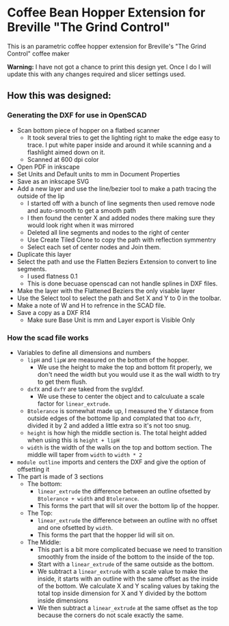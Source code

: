 # Coffee Bean Hopper Extension for Breville "The Grind Control"

This is an parametric coffee hopper extension for Breville's "The Grind Control" coffee maker

**Warning:** I have not got a chance to print this design yet. Once I do I will update this with any changes required and slicer settings used.

## How this was designed:
### Generating the DXF for use in OpenSCAD
- Scan bottom piece of hopper on a flatbed scanner
  - It took several tries to get the lighting right to make the edge easy to trace. I put white paper inside and around it while scanning and a flashlight aimed down on it.
  - Scanned at 600 dpi color
- Open PDF in inkscape
- Set Units and Default units to mm in Document Properties
- Save as an inkscape SVG
- Add a new layer and use the line/bezier tool to make a path tracing the outside of the lip
  - I started off with a bunch of line segments then used remove node and auto-smooth to get a smooth path
  - I then found the center X and added nodes there making sure they would look right when it was mirrored
  - Deleted all line segments and nodes to the right of center
  - Use Create Tiled Clone to copy the path with reflection symmentry
  - Select each set of center nodes and Join them.
- Duplicate this layer
- Select the path and use the Flatten Beziers Extension to convert to line segments.
  - I used flatness 0.1
  - This is done becuase openscad can not handle splines in DXF files.
- Make the layer with the Flattened Beziers the only visable layer
- Use the Select tool to select the path and Set X and Y to 0 in the toolbar.
- Make a note of W and H to refrence in the SCAD file.
- Save a copy as a DXF R14
  - Make sure Base Unit is mm and Layer export is Visible Only

### How the scad file works
- Variables to define all dimensions and numbers
    - `lipH` and `lipW` are measured on the bottom of the hopper.
      - We use the height to make the top and bottom fit properly, we don't need the width but you would use it as the wall width to try to get them flush.
    - `dxfX` and `dxfY` are taked from the svg/dxf.
      - We use these to center the object and to calculuate a scale factor for `linear_extrude`.
    - `Btolerance` is somewhat made up, I measured the Y distance from outside edges of the bottome lip and complated that too `dxfY`, divided it by 2 and added a little extra so it's not too snug.
    - `height` is how high the middle section is. The total height added when using this is `height + lipH`
    - `width` is the width of the walls on the top and bottom section. The middle will taper from `width` to `width * 2`
- `module outline` imports and centers the DXF and give the option of offsetting it
- The part is made of 3 sections
  - The bottom:
    - `linear_extrude` the difference between an outline ofsetted by `Btolerance + width` and `Btolerance`.
    - This forms the part that will sit over the bottom lip of the hopper.
  - The Top:
    - `linear_extrude` the difference between an outline with no offset and one ofsetted by `width`.
    - This forms the part that the hopper lid will sit on.
  - The Middle:
    - This part is a bit more complicated becuase we need to transition smoothly from the inside of the bottom to the inside of the top.
    - Start with a `linear_extrude` of the same outside as the bottom.
    - We subtract a `linear_extrude` with a scale value to make the inside, it starts with an outline with the same offset as the inside of the bottom. We calculate X and Y scaling values by taking the total top inside dimension for X and Y divided by the bottom inside dimensions
    - We then subtract a `linear_extrude` at the same offset as the top because the corners do not scale exactly the same.

<!--- vim: set expandtab: tabstop=4 shiftwidth=4 -->